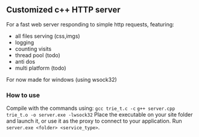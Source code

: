 ## Customized c++ HTTP server

For a fast web server responding to simple http requests, featuring:
- all files serving (css,imgs)
- logging
- counting visits
- thread pool (todo)
- anti dos
- multi platform (todo)
  

For now made for windows (using wsock32)
### How to use

Compile with the commands using:
`gcc trie_t.c -c`
`g++ server.cpp trie_t.o -o server.exe -lwsock32`
Place the executable on your site folder and launch it, or use it as the proxy to connect to your application.
Run `server.exe <folder> <service_type>`.